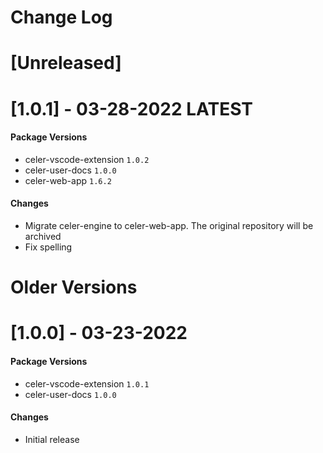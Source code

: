 # Change Log

# [Unreleased]

# [1.0.1] - 03-28-2022 LATEST
#### Package Versions
- celer-vscode-extension `1.0.2`
- celer-user-docs `1.0.0`
- celer-web-app `1.6.2`
#### Changes
- Migrate celer-engine to celer-web-app. The original repository will be archived
- Fix spelling

# Older Versions

# [1.0.0] - 03-23-2022
#### Package Versions
- celer-vscode-extension `1.0.1`
- celer-user-docs `1.0.0`
#### Changes
- Initial release
